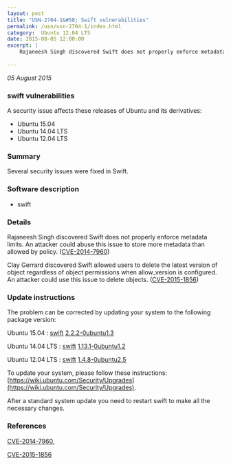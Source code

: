 ```yaml
---
layout: post
title: "USN-2704-1&#58; Swift vulnerabilities"
permalink: /usn/usn-2704-1/index.html
category:  Ubuntu 12.04 LTS
date: 2015-08-05 12:00:00
excerpt: |
    Rajaneesh Singh discovered Swift does not properly enforce metadata limits. An attacker could abuse this issue to store more metadata than allowed by policy. ([CVE-2014-7960](http://people.ubuntu.com/~ubuntu-security/cve/CVE-2014-7960))
    
--- 
```

 
 

*05 August 2015*

### swift vulnerabilities

A security issue affects these releases of Ubuntu and its derivatives:

* Ubuntu 15.04
* Ubuntu 14.04 LTS
* Ubuntu 12.04 LTS

### Summary

Several security issues were fixed in Swift. 

### Software description

* swift 

### Details

Rajaneesh Singh discovered Swift does not properly enforce metadata limits. An attacker could abuse this issue to store more metadata than allowed by policy. ([CVE-2014-7960](http://people.ubuntu.com/~ubuntu-security/cve/CVE-2014-7960))

Clay Gerrard discovered Swift allowed users to delete the latest version of object regardless of object permissions when allow_version is configured. An attacker could use this issue to delete objects. ([CVE-2015-1856](http://people.ubuntu.com/~ubuntu-security/cve/CVE-2015-1856)) 

### Update instructions

The problem can be corrected by updating your system to the following package version:

Ubuntu 15.04
 : [swift](https://launchpad.net/ubuntu/+source/swift) <span> [2.2.2-0ubuntu1.3](https://launchpad.net/ubuntu/+source/swift/2.2.2-0ubuntu1.3) </span> 

Ubuntu 14.04 LTS
 : [swift](https://launchpad.net/ubuntu/+source/swift) <span> [1.13.1-0ubuntu1.2](https://launchpad.net/ubuntu/+source/swift/1.13.1-0ubuntu1.2) </span> 

Ubuntu 12.04 LTS
 : [swift](https://launchpad.net/ubuntu/+source/swift) <span> [1.4.8-0ubuntu2.5](https://launchpad.net/ubuntu/+source/swift/1.4.8-0ubuntu2.5) </span> 

To update your system, please follow these instructions: [https://wiki.ubuntu.com/Security/Upgrades](https://wiki.ubuntu.com/Security/Upgrades).

After a standard system update you need to restart swift to make all the necessary changes. 

### References

 
 [CVE-2014-7960](http://people.ubuntu.com/~ubuntu-security/cve/CVE-2014-7960), 

 [CVE-2015-1856](http://people.ubuntu.com/~ubuntu-security/cve/CVE-2015-1856)
 

